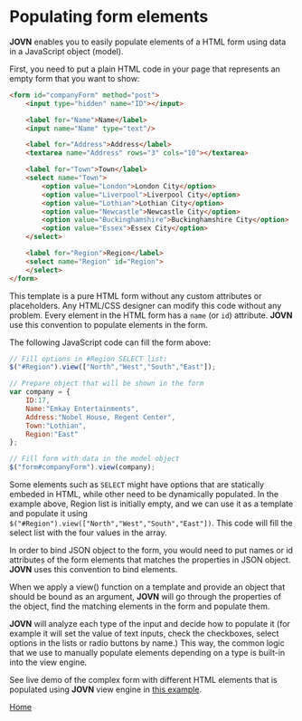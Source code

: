 # Populating form elements

**JOVN** enables you to easily populate elements of a HTML form using data in a JavaScript object (model).

First, you need to put a plain HTML code in your page that represents an empty form that you want to show:

```html
<form id="companyForm" method="post">
    <input type="hidden" name="ID"></input>

    <label for="Name">Name</label>
    <input name="Name" type="text"/>

    <label for="Address">Address</label>
    <textarea name="Address" rows="3" cols="10"></textarea>

    <label for="Town">Town</label>
    <select name="Town">
        <option value="London">London City</option>
        <option value="Liverpool">Liverpool City</option>
        <option value="Lothian">Lothian City</option>
        <option value="Newcastle">Newcastle City</option>
        <option value="Buckinghamshire">Buckinghamshire City</option>
        <option value="Essex">Essex City</option>  
    </select>

    <label for="Region">Region</label>
    <select name="Region" id="Region">
    </select>
</form>
```

This template is a pure HTML form without any custom attributes or placeholders. Any HTML/CSS designer can modify this code without any problem.
Every element in the HTML form has a `name` (or `id`) attribute. **JOVN** use this convention to populate elements in the form.

The following JavaScript code can fill the form above:

```javascript
// Fill options in #Region SELECT list:
$("#Region").view(["North","West","South","East"]);

// Prepare object that will be shown in the form
var company = {
    ID:17,
    Name:"Emkay Entertainments",
    Address:"Nobel House, Regent Center",
    Town:"Lothian",
    Region:"East"
};

// Fill form with data in the model object
$("form#companyForm").view(company);

```

Some elements such as `SELECT` might have options that are statically embeded in HTML, while other need to be dynamically populated. In the example above, Region list is initially empty, and we can use it as a template and populate it using `$("#Region").view(["North","West","South","East"])`. This code will fill the select list with the four values in the array. 

In order to bind JSON object to the form, you would need to put names or id attributes of the form elements that matches the properties in JSON object. **JOVN** uses this convention to bind elements.

When we apply a view() function on a template and provide an object that should be bound as an argument, **JOVN** will go through the properties of the object, find the matching elements in the form and populate them.

**JOVN** will analyze each type of the input and decide how to populate it (for example it will set the value of text inputs, check the checkboxes, select options in the lists or radio buttons by name.) This way, the common logic that we use to manually populate elements depending on a type is built-in into the view engine.

See live demo of the complex form with different HTML elements that is populated using **JOVN** view engine in [this example](../examples/edit.html).

[Home](../readme.md)